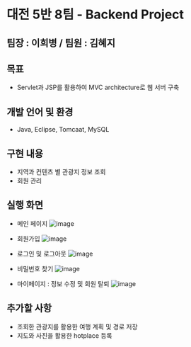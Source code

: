 # 대전 5반 8팀 - Backend Project
## 팀장 : 이희병 / 팀원 : 김혜지

## 목표
- Servlet과 JSP를 활용하여 MVC architecture로 웹 서버 구축

## 개발 언어 및 환경
- Java, Eclipse, Tomcaat, MySQL

## 구현 내용
- 지역과 컨텐츠 별 관광지 정보 조회
- 회원 관리

## 실행 화면
- 메인 페이지
![image](https://github.com/22-bottle/ssafy_backend_pjt/assets/101461544/64afe847-a2e6-4efb-96b4-3b3f4edf81b4)

- 회원가입
![image](https://github.com/22-bottle/ssafy_backend_pjt/assets/101461544/d5391794-0e23-4d4f-80ad-9bfd45a485e1)

- 로그인 및 로그아웃
![image](https://github.com/22-bottle/ssafy_backend_pjt/assets/101461544/048cd387-4752-42e0-a7b4-9b2f7683370e)

- 비밀번호 찾기
![image](https://github.com/22-bottle/ssafy_backend_pjt/assets/101461544/8df03be0-bb14-4e76-8026-d5901a5dff6c)

- 마이페이지 : 정보 수정 및 회원 탈퇴
![image](https://github.com/22-bottle/ssafy_backend_pjt/assets/101461544/4a700297-f0ff-4d5c-a4c9-9b2a3b11ed75)

## 추가할 사항
- 조회한 관광지를 활용한 여행 계획 및 경로 저장
- 지도와 사진을 활용한 hotplace 등록
